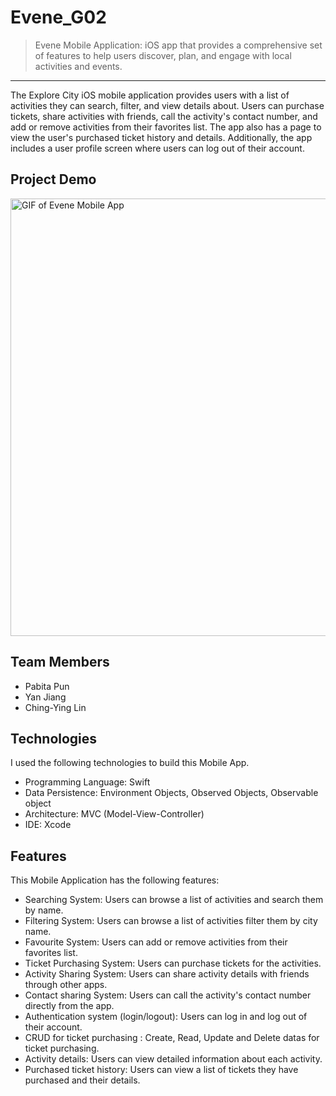 # Evene_G02

> Evene Mobile Application: iOS app that provides a comprehensive set of features to help users discover, plan, and engage with local activities and events.
<hr>
The Explore City iOS mobile application provides users with a list of activities they can search, filter, and view details about. Users can purchase tickets, share activities with friends, call the activity's contact number, and add or remove activities from their favorites list. The app also has a page to view the user's purchased ticket history and details. Additionally, the app includes a user profile screen where users can log out of their account.


## Project Demo
<img src="https://github.com/Pabitapun23/Evene_G02/blob/main/Evene/Evene/ezgif.com-animated-gif-maker.gif" alt="GIF of Evene Mobile App" height="700" width="680">


## Team Members
* Pabita Pun
* Yan Jiang
* Ching-Ying Lin


## Technologies
I used the following technologies to build this Mobile App.
* Programming Language: Swift
* Data Persistence: Environment Objects, Observed Objects, Observable object 
* Architecture: MVC (Model-View-Controller)
* IDE: Xcode
 

## Features
This Mobile Application has the following features:
* Searching System: Users can browse a list of activities and search them by name.
* Filtering System: Users can browse a list of activities filter them by city name.
* Favourite System: Users can add or remove activities from their favorites list.
* Ticket Purchasing System: Users can purchase tickets for the activities.
* Activity Sharing System: Users can share activity details with friends through other apps.
* Contact sharing System: Users can call the activity's contact number directly from the app.
* Authentication system (login/logout): Users can log in and log out of their account.
* CRUD for ticket purchasing : Create, Read, Update and Delete datas for ticket purchasing.
* Activity details: Users can view detailed information about each activity.
* Purchased ticket history: Users can view a list of tickets they have purchased and their details.

